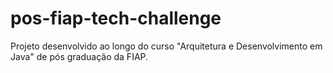 # pos-fiap-tech-challenge
Projeto desenvolvido ao longo do curso "Arquitetura e Desenvolvimento em Java" de pós graduação da FIAP.
